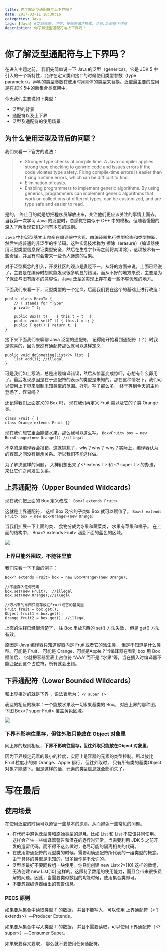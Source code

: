 ```yaml
---
title: 你了解泛型通配符与上下界吗？
date: 2017-03-11 10:30:16
categories: Java
tags: [Java] #文章标签，可空，多标签请用格式，注意:后面有个空格
description: 你了解泛型通配符与上下界吗？
---
```


# 你了解泛型通配符与上下界吗？
在进入主题之前， 我们先简单说一下 Java 的泛型（generics）。它是 JDK 5 中引入的一个新特性，允许在定义类和接口的时候使用类型参数（type parameter）。声明的类型参数在使用时用具体的类型来替换。泛型最主要的应用是在JDK 5中的新集合类框架中。

今天我们主要说如下类型：
+ 泛型的背景
+ 通配符以及上下界
+ 泛型及通配符的使用场景

## 为什么使用泛型及背后的问题？
我们来看一下官方的说法：
>+ Stronger type checks at compile time. A Java compiler applies strong type checking to generic code and issues errors if the code violates type safety. Fixing compile-time errors is easier than fixing runtime errors, which can be difficult to find.
>+  Elimination of casts.
>+ Enabling programmers to implement generic algorithms. By using generics, programmers can implement generic algorithms that work on collections of different types, can be customized, and are type safe and easier to read.

是的， 终止目的就是想把程序员解放出来，关注他们更应该关注的事情上面去。当我第一次学习 Java 的泛型时，总感觉它类似于 C++ 中的模板。但随着慢慢的深入了解发现它们之间有本质的区别。

Java 中的泛型基本上完全在编译器中实现，由编译器执行类型检查和类型推断，然后生成普通的非泛型的字节码。这种实现技术称为 擦除（erasure）（编译器使用泛型类型信息保证类型安全，然后在生成字节码之前将其清除），这项技术有一些奇怪，并且有时会带来一些令人迷惑的后果。

对于泛型概念的引入，开发社区的观点是褒贬不一。从好的方面来说，上面已经说了，主要是在编译时刻就能发现很多明显的错误。而从不好的地方来说，主要是为了保证与旧有版本的兼容性，Java 泛型的实现上存在着一些不够优雅的地方。

下面我们来看一下，泛型类型的一个定义，后面我们要在这个的基础上进行改造：
```
public class Box<T> {
	// T stands for "Type"
	private T t;

	public Box(T t) ￼ ￼{ this.t = t;￼ }￼
	public void set(T t) { this.t = t; }
	public T get() { return t; }
}
```

接下来下面我们来聊聊 Java 泛型的通配符， 记得刚开始看到通配符（？）时我是惊喜的，因为既然有通配符那么就可以这样定义：
```
public void doSometing(List<?> list) {
	list.add(1); //illegal
}
``` 

可是我们如上写法，总是出现编译错误，然后从惊喜变成惊吓，心想有什么卵用了。最后发现原因是在于通配符的表示的类型是未知的。那在这种情况下，我们可以使用上下界来限制未知类型的范围。好吧，写了那么多， 终于等到今天的主角登场了，容易吗？

还记得我们上面定义的 Box 吗， 现在我们再定义 Fruit 类以及它的子类 Orange 类。
```
class Fruit { }
class Orange extends Fruit {}
```

现在我们想它里面能装水果，那么我可以这么写。
`Box<Fruit> box = new Box<Orange>(new Orange()) //illegal`

不幸的是编译器会报错，这就尴尬了，why？why？ why？实际上，编译器认为的容器之间没有继承关系。所以我们不能这样做。

为了解决这样的问题， 大神们想出来了<? extens T> 和 <? super T> 的办法，来让它们之间发生关系。
##  上界通配符（Upper Bounded Wildcards）
现在我们把上面的 Box 定义改成：
`Box<? extends Fruit>`

这就是上界通配符， 这样 Box<Fruit> 及它的子类如 Box<Orange> 就可以赋值了。
`Box<? extends Fruit> box = new Box<Orange>(new Orange)`

当我们扩展一下上面的类， 食物分成为水果和蔬菜类， 水果有苹果和橘子。
在上面的结构中， Box<? extends Fruit> 涵盖下面的蓝色的区域。

![](http://7xnilf.com1.z0.glb.clouddn.com/upper.png)

### 上界只能外围取，不能往里放
我们先看一下下面的例子：
```
Box<? extends Fruit> box = new Box<Orange>(new Orange);

//不能存入任何元素
box.set(new Fruit);  //illegal
box.set(new Orange);//illegal

//取出来的东西只能存放在Fruit或它的基类里
Fruit fruit = box.get();
Object fruit1 = box.get();
Orange fruit2 = box.get(); //illegal
```

上面的注释已经很清楚了， 往 Box 里放东西的 set() 方法失效， 但是 get() 方法有效。

原因是 Java 编译器只知道容器内是 Fruit 或者它的派生类， 但是不知道是什么类型。可能是 Fruit、 可能是 Orange、可能是Apple？当编译器在看到 box 用 Box<Orange> 赋值后， 它就把容器里表上占位符 “AAA” 而不是 “水果”等，当在插入时编译器不能匹配到这个占位符，所有就会出错。

## 下界通配符（Lower Bounded Wildcards）
和上界相对的就是下界 ，语法表示为：
`<? super T>`

表达的相反的概率：一个能放水果及一切水果基类的 Box。 对应上界的那种图， 下图 Box<? super Fruit> 覆盖黄色区域。

![](http://7xnilf.com1.z0.glb.clouddn.com/lower.png)

### 下界不影响往里存，但往外取只能放在 Object 对象里
同上界的规则相反，**下界不影响往里存，但往外取只能放在Object 对象里**。

因为下界规定元素的最小的粒度，实际上是容器的元素的类型控制。所以放比 Fruit 粒度小的如 Orange、Apple 都行， 但往外取时， 只有所有类的基类Object对象才能装下。但是这样的话，元素的类型信息就全部消失了。

# 写在最后
## 使用场景  
在使用泛型的时候可以遵循一些基本的原则，从而避免一些常见的问题。
+ 在代码中避免泛型类和原始类型的混用。比如 List<String> 和 List 不应该共同使用。这样会产生一些编译器警告和潜在的运行时异常。当需要利用 JDK 5 之前开发的遗留代码，而不得不这么做时，也尽可能的隔离相关的代码。
+ 在使用带通配符的泛型类的时候，需要明确通配符所代表的一组类型的概念。由于具体的类型是未知的，很多操作是不允许的。
+ 泛型类最好不要同数组一块使用。你只能创建 new List<?>[10] 这样的数组，无法创建 new List<String>[10] 这样的。这限制了数组的使用能力，而且会带来很多费解的问题。因此，当需要类似数组的功能时候，使用集合类即可。
+ 不要忽视编译器给出的警告信息。

### PECS 原则
如果要从集合中读取类型 T 的数据， 并且不能写入，可以使用 上界通配符（<？extends>）—Producer Extends。

如果要从集合中写入类型 T 的数据， 并且不需要读取，可以使用下界通配符（<? super>）—Consumer Super。

如果既要存又要取， 那么就不要使用任何通配符。

